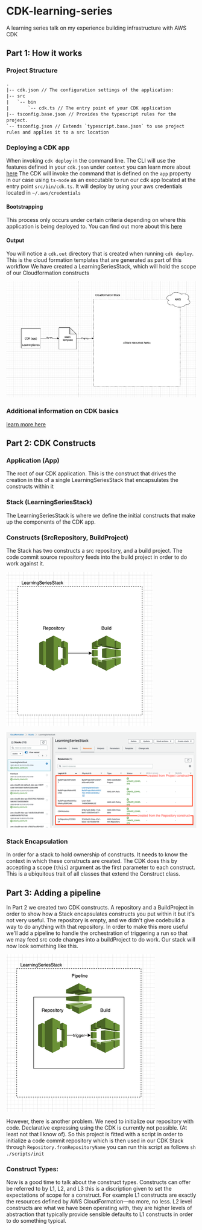 # CDK-learning-series
A learning series talk on my experience building infrastructure with AWS CDK

## Part 1: How it works

### Project Structure
```
.
|-- cdk.json // The configuration settings of the application:
|-- src
|   `-- bin
|       `-- cdk.ts // The entry point of your CDK application 
|-- tsconfig.base.json // Provides the typescript rules for the project.
`-- tsconfig.json // Extends `typescript.base.json` to use project rules and applies it to a src location
```

### Deploying a CDK app
When invoking `cdk deploy` in the command line. The CLI will use the features defined in your `cdk.json` under `context` you can learn more about [here](https://github.com/aws/aws-cdk/blob/master/packages/@aws-cdk/cx-api/lib/features.ts)
The CDK will invoke the command that is defined on the `app` property in our case using `ts-node` as an executable to run our cdk app located at the entry point
`src/bin/cdk.ts`. It will deploy by using your aws credentials located in `~/.aws/credentials` 

#### Bootstrapping

This process only occurs under certain criteria depending on where this application
is being deployed to. You can find out more about this [here](https://docs.aws.amazon.com/cdk/latest/guide/bootstrapping.html)

#### Output
You will notice a `cdk.out` directory that is created when running `cdk deploy`. This is the cloud formation templates that are generated as part of this workflow
We have created a LearningSeriesStack, which will hold the scope of our Cloudformation constructs

![Stack we created](docs/project.png)

### Additional information on CDK basics
[learn more here](https://docs.aws.amazon.com/cdk/latest/guide/apps.html)

## Part 2: CDK Constructs

### Application (App)
The root of our CDK application. This is the construct that drives the
creation in this of a single LearningSeriesStack that encapsulates the constructs within it

### Stack (LearningSeriesStack)
The LearningSeriesStack is where we define the initial constructs that make up the components
of the CDK app. 

### Constructs (SrcRepository, BuildProject)
The Stack has two constructs a src repository, and a build project.  The code commit source repository feeds into the
build project in order to do work against it. 

![Stack we created](docs/project-with-constructs.png)

![Stack in the console](docs/stack.png)

### Stack Encapsulation
In order for a stack to hold ownership of constructs. It needs to know the context in which these constructs are created.
The CDK does this by accepting a scope (`this`) argument as the first parameter to each construct. This is a ubiquitous trait of all classes
that extend the Construct class.

## Part 3: Adding a pipeline
In Part 2 we created two CDK constructs. A repository and a BuildProject in order to show how a Stack encapsulates
constructs you put within it but it's not very useful. The repository is empty, and we didn't give codebuild a
way to do anything with that repository. In order to make this more useful we'll add a pipeline to handle the orchestration
of triggering a run so that we may feed src code changes into a buildProject to do work. Our stack will now
look something like this.

![Stack in the console](docs/project-with-constructs-pipeline.png)

However, there is another problem. We need to initialize our repository with code. Declarative expressing using the CDK is currently not
possible. (At least not that I know of). So this project is fitted with a script in order to initialize a code commit repository which
is then used in our CDK Stack through `Repository.fromRepositoryName` you can run this script as follows `sh ./scripts/init`

### Construct Types:

Now is a good time to talk about the construct types. Constructs can offer be referred to by L1, L2, and L3 this is a discription given
to set the expectations of scope for a construct. For example L1 constructs are exactly the resources defined by AWS CloudFormation—no more, no less.
L2 level constructs are what we have been operating with, they are higher levels of abstraction that typically provide sensible defaults
to L1 constructs in order to do something typical.